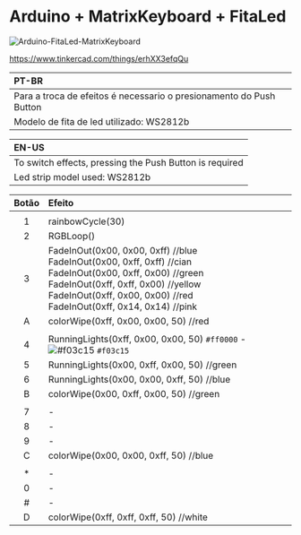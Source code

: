 # Arduino + MatrixKeyboard + FitaLed
![Arduino-FitaLed-MatrixKeyboard](https://user-images.githubusercontent.com/67809229/111480774-19160780-8711-11eb-8bfc-d2b3cab10734.png)

https://www.tinkercad.com/things/erhXX3efqQu

| PT-BR | 
| :---- | 
| Para a troca de efeitos é necessario o presionamento do Push Button | 
| Modelo de fita de led utilizado: WS2812b | 

|EN-US |
|:---- | 
|To switch effects, pressing the Push Button is required | 
|Led strip model used: WS2812b | 



| Botão | Efeito | 
| :---: | :----- | 
|||
| 1 | rainbowCycle(30) | 
| 2 | RGBLoop() | 
| 3 | FadeInOut(0x00, 0x00, 0xff) //blue <br/> FadeInOut(0x00, 0xff, 0xff) //cian <br/> FadeInOut(0x00, 0xff, 0x00) //green <br/> FadeInOut(0xff, 0xff, 0x00) //yellow <br/> FadeInOut(0xff, 0x00, 0x00) //red <br/> FadeInOut(0xff, 0x14, 0x14) //pink |
| A | colorWipe(0xff, 0x00, 0x00, 50) //red|
|||
| 4 | RunningLights(0xff, 0x00, 0x00, 50) `#ff0000` - ![#f03c15](https://placehold.it/15/f03c15/000000?text=+) `#f03c15`|
| 5 | RunningLights(0x00, 0xff, 0x00, 50) //green |
| 6 | RunningLights(0x00, 0x00, 0xff, 50) //blue|
| B | colorWipe(0x00, 0xff, 0x00, 50) //green|
|||
| 7 |-|
| 8 |-|
| 9 |-|
| C | colorWipe(0x00, 0x00, 0xff, 50) //blue|
|||
| * |-|
| 0 |-|
| # |-|
| D | colorWipe(0xff, 0xff, 0xff, 50) //white |
